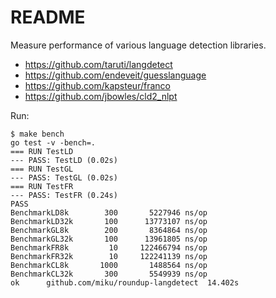 README
======

Measure performance of various language detection libraries.

* https://github.com/taruti/langdetect
* https://github.com/endeveit/guesslanguage
* https://github.com/kapsteur/franco
* https://github.com/jbowles/cld2_nlpt

Run:

    $ make bench
    go test -v -bench=.
    === RUN TestLD
    --- PASS: TestLD (0.02s)
    === RUN TestGL
    --- PASS: TestGL (0.02s)
    === RUN TestFR
    --- PASS: TestFR (0.24s)
    PASS
    BenchmarkLD8k        300       5227946 ns/op
    BenchmarkLD32k       100      13773107 ns/op
    BenchmarkGL8k        200       8364864 ns/op
    BenchmarkGL32k       100      13961805 ns/op
    BenchmarkFR8k         10     122466794 ns/op
    BenchmarkFR32k        10     122241139 ns/op
    BenchmarkCL8k       1000       1488564 ns/op
    BenchmarkCL32k       300       5549939 ns/op
    ok      github.com/miku/roundup-langdetect  14.402s
